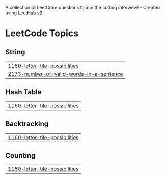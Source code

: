 A collection of LeetCode questions to ace the coding interview! - Created using [LeetHub v2](https://github.com/arunbhardwaj/LeetHub-2.0)
<!---LeetCode Topics Start-->
# LeetCode Topics
## String
|  |
| ------- |
| [1160-letter-tile-possibilities](https://github.com/Sathish-kaliyaperumal/Leetcode_Solution/tree/master/1160-letter-tile-possibilities) |
| [2173-number-of-valid-words-in-a-sentence](https://github.com/Sathish-kaliyaperumal/Leetcode_Solution/tree/master/2173-number-of-valid-words-in-a-sentence) |
## Hash Table
|  |
| ------- |
| [1160-letter-tile-possibilities](https://github.com/Sathish-kaliyaperumal/Leetcode_Solution/tree/master/1160-letter-tile-possibilities) |
## Backtracking
|  |
| ------- |
| [1160-letter-tile-possibilities](https://github.com/Sathish-kaliyaperumal/Leetcode_Solution/tree/master/1160-letter-tile-possibilities) |
## Counting
|  |
| ------- |
| [1160-letter-tile-possibilities](https://github.com/Sathish-kaliyaperumal/Leetcode_Solution/tree/master/1160-letter-tile-possibilities) |
<!---LeetCode Topics End-->